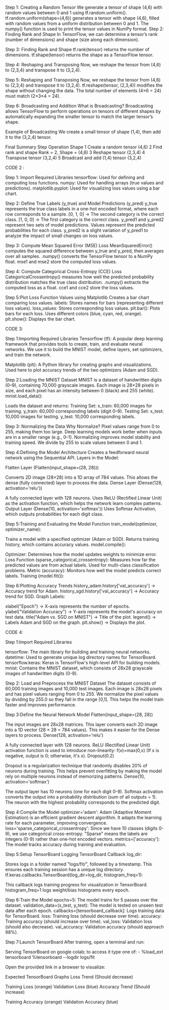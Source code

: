 

Step 1: Creating a Random Tensor We generate a tensor of shape (4,6) with random values between 0 and 1 using tf.random.uniform(). tf.random.uniform(shape=(4,6)) generates a tensor with shape (4,6), filled with random values from a uniform distribution between 0 and 1. The numpy() function is used to print the tensor values in NumPy format. Step 2: Finding Rank and Shape In TensorFlow, we can determine a tensor’s rank (number of dimensions) and shape (size along each dimension).

Step 3: Finding Rank and Shape tf.rank(tensor) returns the number of dimensions. tf.shape(tensor) returns the shape as a TensorFlow tensor.

Step 4: Reshaping and Transposing Now, we reshape the tensor from (4,6) to (2,3,4) and transpose it to (3,2,4).

Step 5: Reshaping and Transposing Now, we reshape the tensor from (4,6) to (2,3,4) and transpose it to (3,2,4). tf.reshape(tensor, (2,3,4)) modifies the shape without changing the data. The total number of elements (4×6 = 24) must match (2×3×4 = 24).

Step 6: Broadcasting and Addition What is Broadcasting? Broadcasting allows TensorFlow to perform operations on tensors of different shapes by automatically expanding the smaller tensor to match the larger tensor’s shape.

Example of Broadcasting We create a small tensor of shape (1,4), then add it to the (3,2,4) tensor.

Final Summary Step Operation Shape 1 Create a random tensor (4,6) 2 Find rank and shape Rank = 2, Shape = (4,6) 3 Reshape tensor (2,3,4) 4 Transpose tensor (3,2,4) 5 Broadcast and add (1,4) tensor (3,2,4)

CODE 2 :

Step 1: Import Required Libraries tensorflow: Used for defining and computing loss functions. numpy: Used for handling arrays (true values and predictions). matplotlib.pyplot: Used for visualizing loss values using a bar chart.

Step 2: Define True Labels (y_true) and Model Predictions (y_pred) y_true represents the true class labels in a one-hot encoded format, where each row corresponds to a sample. [0, 1, 0] → The second category is the correct class. [1, 0, 0] → The first category is the correct class. y_pred1 and y_pred2 represent two sets of model predictions. Values represent the predicted probabilities for each class. y_pred2 is a slight variation of y_pred1 to analyze the impact of small changes on loss values.

Step 3: Compute Mean Squared Error (MSE) Loss MeanSquaredError() computes the squared difference between y_true and y_pred, then averages over all samples. .numpy() converts the TensorFlow tensor to a NumPy float. mse1 and mse2 store the computed loss values.

Step 4: Compute Categorical Cross-Entropy (CCE) Loss CategoricalCrossentropy() measures how well the predicted probability distribution matches the true class distribution. .numpy() extracts the computed loss as a float. cce1 and cce2 store the loss values.

Step 5:Plot Loss Function Values using Matplotlib Creates a bar chart comparing loss values. labels: Stores names for bars (representing different loss values). loss_values: Stores corresponding loss values. plt.bar(): Plots bars for each loss. Uses different colors (blue, cyan, red, orange). plt.show(): Displays the bar chart.

CODE 3:

Step 1:Importing Required Libraries Tensorflow (tf): A popular deep learning framework that provides tools to create, train, and evaluate neural networks. We use it to build the MNIST model, define layers, set optimizers, and train the network.

Matplotlib (plt): A Python library for creating graphs and visualizations. Used here to plot accuracy trends of the two optimizers (Adam and SGD).

Step 2:Loading the MNIST Dataset MNIST is a dataset of handwritten digits (0–9), containing 70,000 grayscale images. Each image is 28×28 pixels in size, and each pixel has an intensity between 0 (black) and 255 (white). mnist.load_data():

Loads the dataset and returns: Training Set: x_train: 60,000 images for training. y_train: 60,000 corresponding labels (digit 0–9). Testing Set: x_test: 10,000 images for testing. y_test: 10,000 corresponding labels.

Step 3: Normalizing the Data Why Normalize? Pixel values range from 0 to 255, making them too large. Deep learning models work better when inputs are in a smaller range (e.g., 0–1). Normalizing improves model stability and training speed. We divide by 255 to scale values between 0 and 1.

Step 4:Defining the Model Architecture Creates a feedforward neural network using the Sequential API. Layers in the Model:

Flatten Layer (Flatten(input_shape=(28, 28)))

Converts 2D image (28×28) into a 1D array of 784 values. This allows the dense (fully connected) layer to process the data. Dense Layer (Dense(128, activation='relu'))

A fully connected layer with 128 neurons. Uses ReLU (Rectified Linear Unit) as the activation function, which helps the network learn complex patterns. Output Layer (Dense(10, activation='softmax')) Uses Softmax Activation, which outputs probabilities for each digit class.

Step 5:Training and Evaluating the Model Function train_model(optimizer, optimizer_name):

Trains a model with a specified optimizer (Adam or SGD). Returns training history, which contains accuracy values. model.compile():

Optimizer: Determines how the model updates weights to minimize error. Loss Function (sparse_categorical_crossentropy): Measures how far the predicted values are from actual labels. Used for multi-class classification problems. Metric (accuracy): Monitors how well the model predicts correct labels. Training (model.fit()):

Step 6:Plotting Accuracy Trends history_adam.history['val_accuracy'] → Accuracy trend for Adam. history_sgd.history['val_accuracy'] → Accuracy trend for SGD. Graph Labels:

xlabel("Epoch") → X-axis represents the number of epochs. ylabel("Validation Accuracy") → Y-axis represents the model's accuracy on test data. title("Adam vs. SGD on MNIST") → Title of the plot. legend() → Labels Adam and SGD on the graph. plt.show() → Displays the plot.

CODE 4:

Step 1:Import Required Libraries

tensorflow: The main library for building and training neural networks. datetime: Used to generate unique log directory names for TensorBoard. tensorflow.keras: Keras is TensorFlow's high-level API for building models. mnist: Contains the MNIST dataset, which consists of 28x28 grayscale images of handwritten digits (0-9).

Step 2: Load and Preprocess the MNIST Dataset The dataset consists of 60,000 training images and 10,000 test images. Each image is 28x28 pixels and has pixel values ranging from 0 to 255. We normalize the pixel values by dividing by 255.0 so they fall in the range [0,1]. This helps the model train faster and improves performance.

Step 3:Define the Neural Network Model Flatten(input_shape=(28, 28))

The input images are 28x28 matrices. This layer converts each 2D image into a 1D vector (28 × 28 = 784 values). This makes it easier for the Dense layers to process. Dense(128, activation='relu')

A fully connected layer with 128 neurons. ReLU (Rectified Linear Unit) activation function is used to introduce non-linearity: f(x)=max(0,x) (If x is negative, output is 0; otherwise, it's x). Dropout(0.2)

Dropout is a regularization technique that randomly disables 20% of neurons during training. This helps prevent overfitting by making the model rely on multiple neurons instead of memorizing patterns. Dense(10, activation='softmax')

The output layer has 10 neurons (one for each digit 0-9). Softmax activation converts the output into a probability distribution (sum of all outputs = 1). The neuron with the highest probability corresponds to the predicted digit.

Step 4:Compile the Model optimizer='adam': Adam (Adaptive Moment Estimation) is an efficient gradient descent algorithm. It adapts the learning rate for each parameter, improving convergence. loss='sparse_categorical_crossentropy': Since we have 10 classes (digits 0-9), we use categorical cross-entropy. "Sparse" means the labels are integers (0-9) rather than one-hot encoded vectors. metrics=['accuracy']: The model tracks accuracy during training and evaluation.

Step 5:Setup TensorBoard Logging TensorBoard Callback log_dir:

Stores logs in a folder named "logs/fit/", followed by a timestamp. This ensures each training session has a unique log directory. tf.keras.callbacks.TensorBoard(log_dir=log_dir, histogram_freq=1):

This callback logs training progress for visualization in TensorBoard. histogram_freq=1 logs weight/bias histograms every epoch.

Step 6:Train the Model epochs=5: The model trains for 5 passes over the dataset. validation_data=(x_test, y_test): The model is tested on unseen test data after each epoch. callbacks=[tensorboard_callback]: Logs training data for TensorBoard. loss: Training loss (should decrease over time). accuracy: Training accuracy (should increase over time). val_loss: Validation loss (should also decrease). val_accuracy: Validation accuracy (should approach 98%).

Step 7:Launch TensorBoard After training, open a terminal and run:

Serving TensorBoard on google colab; to access it type one of: - %load_ext tensorboard %tensorboard --logdir logs/fit

Open the provided link in a browser to visualize:

Expected TensorBoard Graphs Loss Trend (Should decrease)

Training Loss (orange) Validation Loss (blue) Accuracy Trend (Should increase)

Training Accuracy (orange) Validation Accuracy (blue)
